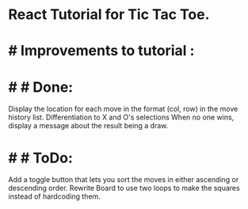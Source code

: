 # React Tutorial for Tic Tac Toe. 

# # Improvements to tutorial :

# # # Done:

Display the location for each move in the format (col, row) in the move history list.
Differentiation to X and O's selections
When no one wins, display a message about the result being a draw.

# # # ToDo: 

Add a toggle button that lets you sort the moves in either ascending or descending order.
Rewrite Board to use two loops to make the squares instead of hardcoding them.
